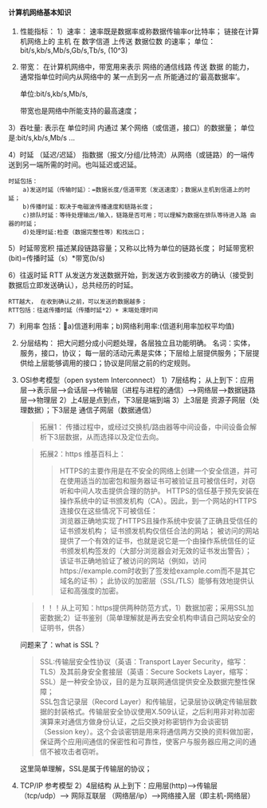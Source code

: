 #### 计算机网络基本知识
1. 性能指标：
1）速率：
    速率既是数据率或称数据传输率or比特率；
    链接在计算机网络上的 主机 在 数字信道 上传送 数据位数 的速率；
    单位：bit/s,kb/s,Mb/s,Gb/s,Tb/s,    (10^3)

2) 带宽：
    在计算机网络中，带宽用来表示 网络的通信线路 传送 数据 的能力，通常指单位时间内从网络中的 某一点到另一点 所能通过的‘最高数据率’。
    
    单位:bit/s,kb/s,Mb/s,

    带宽也是网络中所能支持的最高速度；

3）吞吐量:
    表示在 单位时间 内通过 某个网络（或信道，接口）的数据量；
    单位是:bit/s,kb/s,Mb/s ...

4）时延  （延迟/迟延）
    指数据（报文/分组/比特流）从网络（或链路）的一端传送到另一端所需的时间。也叫延迟或迟延。

    时延包括：
        a)发送时延（传输时延）：=数据长度/信道带宽（发送速度）；数据从主机到信道上的时延；  
        b)传播时延：取决于电磁波传播速度和链路长度；  
        c)排队时延：等待处理输出/输入，链路是否可用；可以理解为数据在排队等待进入路 由器的时延；  
        d)处理时延:检查（数据完整性等）和找出口；

5）时延带宽积
    描述某段链路容量；又称以比特为单位的链路长度；
    时延带宽积(bit)=传播时延（s）*带宽(b/s)

6）往返时延 RTT
    从发送方发送数据开始，到发送方收到接收方的确认（接受到数据后立即发送确认），总共经历的时延。

    RTT越大， 在收到确认之前，可以发送的数据越多；
    RTT包括：往返传播时延（传播时延*2）+ 末端处理时间

7）利用率
    包括：a)信道利用率；b)网络利用率:(信道利用率加权平均值)
        
2. 分层结构：
    把大问题分成小问题处理，各层独立且功能明确。
    名词：实体，服务，接口，协议；
    每一层的活动元素是实体；下层给上层提供服务；下层提供给上层能够调用的接口；协议是同层之前的约定规则。

3. OSI参考模型（open system Interconnect）
    1）7层结构；
    从上到下：应用层-->表示层-->会话层-->传输层（进程与进程的通信）-->网络层-->数据链路层-->物理层
    2）上4层是点到点，下3层是端到端
    3）上3层是  资源子网层（处理数据）；下3层是  通信子网层（数据通信）

    >拓展1：
    传播过程中，或经过交换机/路由器等中间设备，中间设备会解析下3层数据，从而选择以及定位去向。

    >拓展2：https
    维基百科上：
    >>HTTPS的主要作用是在不安全的网络上创建一个安全信道，并可在使用适当的加密包和服务器证书可被验证且可被信任时，对窃听和中间人攻击提供合理的防护。
    HTTPS的信任基于预先安装在操作系统中的证书颁发机构（CA）。因此，到一个网站的HTTPS连接仅在这些情况下可被信任：  
        浏览器正确地实现了HTTPS且操作系统中安装了正确且受信任的证书颁发机构；
        证书颁发机构仅信任合法的网站；
        被访问的网站提供了一个有效的证书，也就是说它是一个由操作系统信任的证书颁发机构签发的（大部分浏览器会对无效的证书发出警告）；
        该证书正确地验证了被访问的网站（例如，访问https://example.com时收到了签发给example.com而不是其它域名的证书）；
        此协议的加密层（SSL/TLS）能够有效地提供认证和高强度的加密。

    >！！！从上可知：https提供两种防范方式，1）数据加密；采用SSL加密数据;2）证书鉴别（简单理解就是再去安全机构申请自己网站安全的证明书，供各）

    问题来了：what is SSL？  

    > SSL:传输层安全性协议（英语：Transport Layer Security，缩写：TLS）及其前身安全套接层（英语：Secure Sockets Layer，缩写：SSL）是一种安全协议，目的是为互联网通信提供安全及数据完整性保障；  
    SSL包含记录层（Record Layer）和传输层，记录层协议确定传输层数据的封装格式。传输层安全协议使用X.509认证，之后利用非对称加密演算来对通信方做身份认证，之后交换对称密钥作为会谈密钥（Session key）。这个会谈密钥是用来将通信两方交换的资料做加密，保证两个应用间通信的保密性和可靠性，使客户与服务器应用之间的通信不被攻击者窃听。

    这里简单理解，SSL是属于传输层的协议；

4. TCP/IP 参考模型
    2）4层结构
    从上到下：应用层(http)-->传输层（tcp/udp）--> 网际互联层 （网络层/ip）-->网络接入层（即主机-网络层）